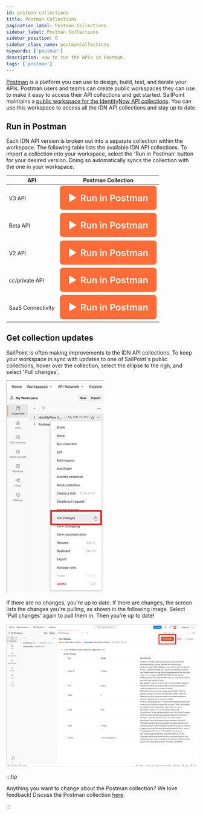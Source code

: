 ```yaml
---
id: postman-collections
title: Postman Collections
pagination_label: Postman Collections
sidebar_label: Postman Collections
sidebar_position: 6
sidebar_class_name: postmanCollections
keywords: ['postman']
description: How to run the APIs in Postman.
tags: ['postman']
---
```


[Postman](https://www.postman.com/) is a platform you can use to design, build, test, and iterate your APIs. Postman users and teams can create public workspaces they can use to make it easy to access their API collections and get started. SailPoint maintains a [public workspace for the IdentityNow API collections](https://www.postman.com/sailpoint/workspace/identitynow). You can use this workspace to access all the IDN API collections and stay up to date. 

## Run in Postman

Each IDN API version is broken out into a separate collection within the workspace. The following table lists the available IDN API collections. To import a collection into your workspace, select the 'Run in Postman' button for your desired version. Doing so automatically syncs the collection with the one in your workspace. 

| API | Postman Collection |
|------|----------------------------|
| V3 API | [![Run in Postman](./img/button.svg)](https://app.getpostman.com/run-collection/23226990-5f6a4855-8012-406f-9456-c8fa6311b080?action=collection%2Ffork&collection-url=entityId%3D23226990-5f6a4855-8012-406f-9456-c8fa6311b080%26entityType%3Dcollection%26workspaceId%3D80af54be-a333-4712-af5e-41aa9eccbdd0) |
| Beta API | [![Run in Postman](./img/button.svg)](https://god.gw.postman.com/run-collection/23226990-18091672-ede8-4a27-a1b8-251d4bda2da1?action=collection%2Ffork&collection-url=entityId%3D23226990-18091672-ede8-4a27-a1b8-251d4bda2da1%26entityType%3Dcollection%26workspaceId%3D80af54be-a333-4712-af5e-41aa9eccbdd0) |
| V2 API | [![Run in Postman](./img/button.svg)](https://god.gw.postman.com/run-collection/23226990-624bf09b-7d1b-4ee6-9833-4b581b41db40?action=collection%2Ffork&collection-url=entityId%3D23226990-624bf09b-7d1b-4ee6-9833-4b581b41db40%26entityType%3Dcollection%26workspaceId%3D80af54be-a333-4712-af5e-41aa9eccbdd0) |
| cc/private API | [![Run in Postman](./img/button.svg)](https://god.gw.postman.com/run-collection/23226990-4ec40b38-cdac-44bf-a07c-8606895d2233?action=collection%2Ffork&collection-url=entityId%3D23226990-4ec40b38-cdac-44bf-a07c-8606895d2233%26entityType%3Dcollection%26workspaceId%3D80af54be-a333-4712-af5e-41aa9eccbdd0) |
| SaaS Connectivity | [![Run in Postman](./img/button.svg)](https://god.gw.postman.com/run-collection/23226990-a0b5c429-d8dd-4fe2-a4a2-eb7ff85322ef?action=collection%2Ffork&collection-url=entityId%3D23226990-a0b5c429-d8dd-4fe2-a4a2-eb7ff85322ef%26entityType%3Dcollection%26workspaceId%3D80af54be-a333-4712-af5e-41aa9eccbdd0) |

## Get collection updates

SailPoint is often making improvements to the IDN API collections. To keep your workspace in sync with updates to one of SailPoint's public collections, hover over the collection, select the ellipse to the righ, and select 'Pull changes'. 

![image|230x500, 75%](./img/pull-changes.png)

If there are no changes, you're up to date. If there are changes, the screen lists the changes you're pulling, as shown in the following image. Select 'Pull changes' again to pull them in. Then you're up to date!

![image|666x500, 75%](./img/diff-changes.png)

:::tip

Anything you want to change about the Postman collection? We love feedback! Discuss the Postman collection [here](https://developer.sailpoint.com/discuss/t/official-identitynow-postman-workspace/6153).

:::